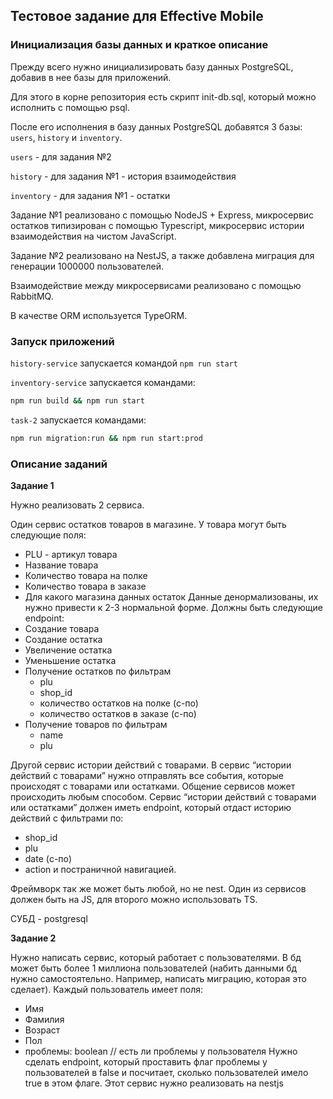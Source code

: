 ## Тестовое задание для Effective Mobile

### Инициализация базы данных и краткое описание

Прежду всего нужно инициализировать базу данных PostgreSQL, добавив в нее базы для приложений.

Для этого в корне репозитория есть скрипт init-db.sql, который можно исполнить с помощью psql.

После его исполнения в базу данных PostgreSQL добавятся 3 базы: `users`, `history` и `inventory`.

`users` - для задания №2

`history` - для задания №1 - история взаимодействия

`inventory` - для задания №1 - остатки

Задание №1 реализовано с помощью NodeJS + Express, микросервис остатков типизирован с помощью Typescript, микросервис истории взаимодействия на чистом JavaScript.

Задание №2 реализовано на NestJS, а также добавлена миграция для генерации 1000000 пользователей.

Взаимодействие между микросервисами реализовано с помощью RabbitMQ.

В качестве ORM используется TypeORM.

### Запуск приложений

`history-service` запускается командой `npm run start`

`inventory-service` запускается командами:

```bash
npm run build && npm run start
```

`task-2` запускается командами:

```bash
npm run migration:run && npm run start:prod
```

### Описание заданий

**Задание 1**

Нужно реализовать 2 сервиса.

Один сервис остатков товаров в магазине. У товара могут быть следующие поля:

- PLU - артикул товара
- Название товара
- Количество товара на полке
- Количество товара в заказе
- Для какого магазина данных остаток
  Данные денормализованы, их нужно привести к 2-3 нормальной форме.
  Должны быть следующие endpoint:
- Создание товара
- Создание остатка
- Увеличение остатка
- Уменьшение остатка
- Получение остатков по фильтрам
  - plu
  - shop_id
  - количество остатков на полке (с-по)
  - количество остатков в заказе (с-по)
- Получение товаров по фильтрам
  - name
  - plu

Другой сервис истории действий с товарами.
В сервис “истории действий с товарами” нужно отправлять все события, которые происходят с товарами или остатками. Общение сервисов может происходить любым способом. Сервис “истории действий с товарами или остатками” должен иметь endpoint, который отдаст историю действий с фильтрами по:

- shop_id
- plu
- date (с-по)
- action
  и постраничной навигацией.

Фреймворк так же может быть любой, но не nest. Один из сервисов должен быть на JS, для второго можно использовать TS.

СУБД - postgresql

**Задание 2**

Нужно написать сервис, который работает с пользователями. В бд может быть более 1 миллиона пользователей (набить данными бд нужно самостоятельно. Например, написать миграцию, которая это сделает). Каждый пользователь имеет поля:

- Имя
- Фамилия
- Возраст
- Пол
- проблемы: boolean // есть ли проблемы у пользователя
  Нужно сделать endpoint, который проставить флаг проблемы у пользователей в false и посчитает, сколько пользователей имело true в этом флаге. Этот сервис нужно реализовать на nestjs
